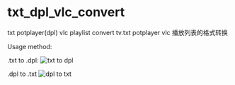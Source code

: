 # txt_dpl_vlc_convert
txt potplayer(dpl) vlc playlist convert
tv.txt potplayer vlc 播放列表的格式转换

Usage method:

.txt to .dpl:
![txt to dpl](https://github.com/oOTnTOo/txt_dpl_vlc_convert/blob/master/README/txt2dpl.gif)

.dpl to .txt
![dpl to txt](https://github.com/oOTnTOo/txt_dpl_vlc_convert/blob/master/README/dpl2txt.gif)